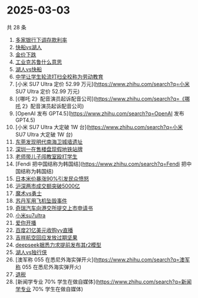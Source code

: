 # 2025-03-03

共 28 条

<!-- BEGIN ZHIHUSEARCH -->
<!-- 最后更新时间 Mon Mar 03 2025 19:01:09 GMT+0800 (China Standard Time) -->
1. [多家银行下调存款利率](https://www.zhihu.com/search?q=多家银行下调存款利率)
1. [快船vs湖人](https://www.zhihu.com/search?q=快船vs湖人)
1. [金价下跌](https://www.zhihu.com/search?q=金价下跌)
1. [工业克苏鲁什么意思](https://www.zhihu.com/search?q=工业克苏鲁什么意思)
1. [湖人vs快船](https://www.zhihu.com/search?q=湖人vs快船)
1. [中学让学生轮流打扫全校称为劳动教育](https://www.zhihu.com/search?q=中学让学生轮流打扫全校称为劳动教育)
1. [小米 SU7 Ultra 定价 52.99 万元](https://www.zhihu.com/search?q=小米 SU7 Ultra 定价 52.99 万元)
1. [《哪吒 2》配音演员起诉配音公司](https://www.zhihu.com/search?q=《哪吒 2》配音演员起诉配音公司)
1. [OpenAI 发布 GPT4.5](https://www.zhihu.com/search?q=OpenAI 发布 GPT4.5)
1. [小米 SU7 Ultra 大定破 1W 台](https://www.zhihu.com/search?q=小米 SU7 Ultra 大定破 1W 台)
1. [东莞发现明代南海卫城墙遗址](https://www.zhihu.com/search?q=东莞发现明代南海卫城墙遗址)
1. [深圳一在售楼盘现假地铁站牌](https://www.zhihu.com/search?q=深圳一在售楼盘现假地铁站牌)
1. [老师带儿子闯教室殴打学生](https://www.zhihu.com/search?q=老师带儿子闯教室殴打学生)
1. [Fendi 把中国结称为韩国结](https://www.zhihu.com/search?q=Fendi 把中国结称为韩国结)
1. [日本米价暴涨90%引发民众愤怒](https://www.zhihu.com/search?q=日本米价暴涨90%引发民众愤怒)
1. [沪深两市成交额突破5000亿](https://www.zhihu.com/search?q=沪深两市成交额突破5000亿)
1. [魔术vs勇士](https://www.zhihu.com/search?q=魔术vs勇士)
1. [苏丹军用飞机坠毁事件](https://www.zhihu.com/search?q=苏丹军用飞机坠毁事件)
1. [奇瑞汽车向港交所提交上市申请书](https://www.zhihu.com/search?q=奇瑞汽车向港交所提交上市申请书)
1. [小米su7ultra](https://www.zhihu.com/search?q=小米su7ultra)
1. [爱你开播](https://www.zhihu.com/search?q=爱你开播)
1. [百度21亿美元收购yy直播](https://www.zhihu.com/search?q=百度21亿美元收购yy直播)
1. [吉祥航空回应发放过期坚果](https://www.zhihu.com/search?q=吉祥航空回应发放过期坚果)
1. [deepseek据悉力求提前发布其r2模型](https://www.zhihu.com/search?q=deepseek据悉力求提前发布其r2模型)
1. [湖人vs独行侠](https://www.zhihu.com/search?q=湖人vs独行侠)
1. [澳军称 055 在悉尼外海实弹开火](https://www.zhihu.com/search?q=澳军称 055 在悉尼外海实弹开火)
1. [退税](https://www.zhihu.com/search?q=退税)
1. [新闻学专业 70% 学生在做自媒体](https://www.zhihu.com/search?q=新闻学专业 70% 学生在做自媒体)
<!-- END ZHIHUSEARCH -->
